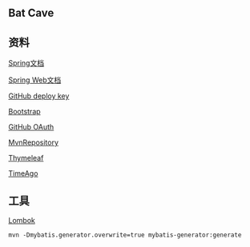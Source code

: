 ## Bat Cave

## 资料
[Spring文档](https://spring.io/guides)

[Spring Web文档](https://spring.io/guides/gs/serving-web-content/)

[GitHub deploy key](https://developer.github.com/apps/building-oauth-apps/)

[Bootstrap](https://v3.bootcss.com/getting-started/#download)

[GitHub OAuth](https://developer.github.com/apps/building-oauth-apps/)

[MvnRepository](https://mvnrepository.com/)

[Thymeleaf](https://www.thymeleaf.org/doc/tutorials/3.0/usingthymeleaf.html)

[TimeAgo](https://blog.csdn.net/myme95/article/details/89133862)


## 工具
[Lombok](https://projectlombok.org)
```
mvn -Dmybatis.generator.overwrite=true mybatis-generator:generate
```